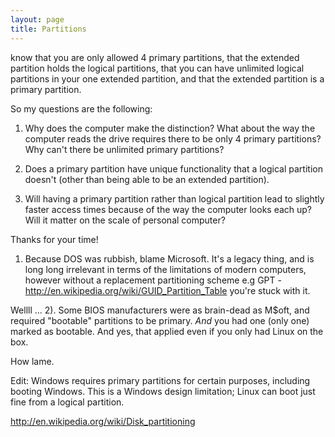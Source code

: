 ```yaml
---
layout: page
title: Partitions
---
```


 know that you are only allowed 4 primary partitions, that the extended
partition holds the logical partitions, that you can have unlimited logical
partitions in your one extended partition, and that the extended partition is
a primary partition.

So my questions are the following:

1. Why does the computer make the distinction? What about the way the computer
   reads the drive requires there to be only 4 primary partitions? Why can't
there be unlimited primary partitions?

2. Does a primary partition have unique functionality that a logical partition
   doesn't (other than being able to be an extended partition).

3. Will having a primary partition rather than logical partition lead to
   slightly faster access times because of the way the computer looks each up?
Will it matter on the scale of personal computer?

Thanks for your time!


1. Because DOS was rubbish, blame Microsoft. It's a legacy thing, and is long
   long irrelevant in terms of the limitations of modern computers, however
without a replacement partitioning scheme e.g GPT -
http://en.wikipedia.org/wiki/GUID_Partition_Table you're stuck with it.

Wellll ...
2). Some BIOS manufacturers were as brain-dead as M$oft, and required
"bootable" partitions to be primary. *And* you had one (only one) marked as
bootable.
And yes, that applied even if you only had Linux on the box.

How lame.

Edit: Windows requires primary partitions for certain purposes, including
booting Windows. This is a Windows design limitation; Linux can boot just fine
from a logical partition.

http://en.wikipedia.org/wiki/Disk_partitioning
